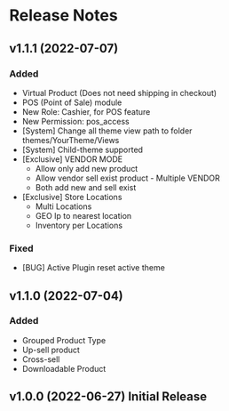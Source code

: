 # Release Notes
## v1.1.1 (2022-07-07)

### Added
- Virtual Product (Does not need shipping in checkout)
- POS (Point of Sale) module
- New Role: Cashier, for POS feature
- New Permission: pos_access
- [System] Change all theme view path to folder themes/YourTheme/Views
- [System] Child-theme supported
- [Exclusive] VENDOR MODE
    + Allow only add new product
    + Allow vendor sell exist product - Multiple VENDOR
    + Both add new and sell exist
- [Exclusive] Store Locations
    + Multi Locations
    + GEO Ip to nearest location
    + Inventory per Locations


### Fixed
- [BUG] Active Plugin reset active theme

## v1.1.0 (2022-07-04)

### Added
- Grouped Product Type
- Up-sell product
- Cross-sell
- Downloadable Product

## v1.0.0 (2022-06-27) Initial Release
